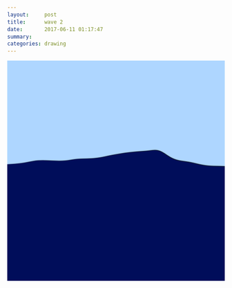 ```yaml
---
layout:     post
title:      wave 2
date:       2017-06-11 01:17:47
summary:    
categories: drawing
---
```

![wave 2](/images/diary/wave-2.png ".")
